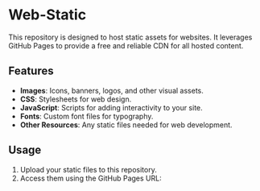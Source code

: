 # Web-Static

This repository is designed to host static assets for websites. It leverages GitHub Pages to provide a free and reliable CDN for all hosted content.

## Features
- **Images**: Icons, banners, logos, and other visual assets.
- **CSS**: Stylesheets for web design.
- **JavaScript**: Scripts for adding interactivity to your site.
- **Fonts**: Custom font files for typography.
- **Other Resources**: Any static files needed for web development.

## Usage
1. Upload your static files to this repository.
2. Access them using the GitHub Pages URL:
